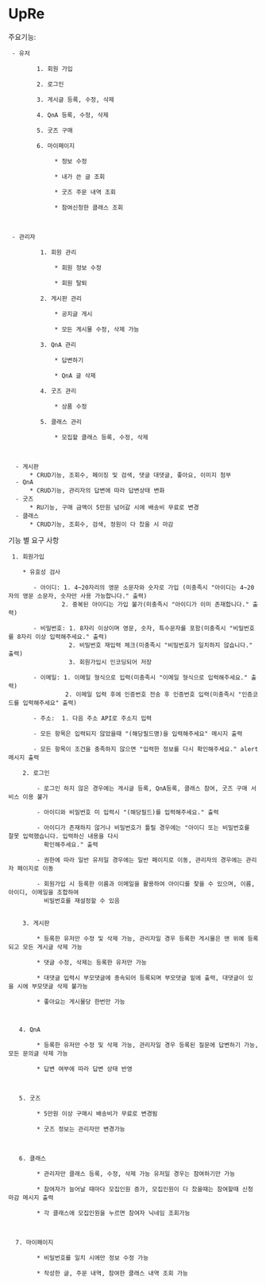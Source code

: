 # UpRe

주요기능: 

     - 유저

            1. 회원 가입

            2. 로그인

            3. 게시글 등록, 수정, 삭제

            4. QnA 등록, 수정, 삭제

            5. 굿즈 구매

            6. 마이페이지

                 * 정보 수정

                 * 내가 쓴 글 조회

                 * 굿즈 주문 내역 조회

                 * 참여신청한 클래스 조회



     - 관리자

             1. 회원 관리

                 * 회원 정보 수정

                 * 회원 탈퇴

             2. 게시판 관리

                 * 공지글 게시

                 * 모든 게시물 수정, 삭제 가능

             3. QnA 관리

                 * 답변하기

                 * QnA 글 삭제

             4. 굿즈 관리

                 * 상품 수정

             5. 클래스 관리

                 * 모집할 클래스 등록, 수정, 삭제



      - 게시판
          * CRUD기능, 조회수, 페이징 및 검색, 댓글 대댓글, 좋아요, 이미지 첨부
      - QnA
          * CRUD기능, 관리자의 답변에 따라 답변상태 변화
      - 굿즈
          * RU기능, 구매 금액이 5만원 넘어갈 시에 배송비 무료로 변경
      - 클래스
          * CRUD기능, 조회수, 검색, 정원이 다 찼을 시 마감



기능 별 요구 사항


     1. 회원가입

        * 유효성 검사

           - 아이디: 1. 4~20자리의 영문 소문자와 숫자로 가입 (미충족시 "아이디는 4~20자의 영문 소문자, 숫자만 사용 가능합니다." 출력)
                   2. 중복된 아이디는 가입 불가(미충족시 "아이디가 이미 존재합니다." 출력)

           - 비밀번호: 1. 8자리 이상이며 영문, 숫자, 특수문자를 포함(미충족시 "비밀번호를 8자리 이상 입력해주세요." 출력)
                     2. 비밀번호 재입력 체크(미충족시 "비밀번호가 일치하지 않습니다." 출력)
                     3. 회원가입시 인코딩되어 저장

           - 이메일: 1. 이메일 형식으로 입력(미충족시 "이메일 형식으로 입력해주세요." 출력)
                    2. 이메일 입력 후에 인증번호 전송 후 인증번호 입력(미충족시 "인증코드를 입력해주세요" 출력)

           - 주소:  1. 다음 주소 API로 주소지 입력 

           - 모든 항목은 입력되지 않았을때 "(해당필드명)을 입력해주세요" 메시지 출력

           - 모든 항목이 조건을 충족하지 않으면 "입력한 정보를 다시 확인해주세요." alert 메시지 출력

        2. 로그인 

            - 로그인 하지 않은 경우에는 게시글 등록, QnA등록, 클래스 참여, 굿즈 구매 서비스 이용 불가

            - 아이디와 비밀번호 미 입력시 "(해당필드)를 입력해주세요." 출력

            - 아이디가 존재하지 않거나 비밀번호가 틀릴 경우에는 "아이디 또는 비밀번호를 잘못 입력했습니다. 입력하신 내용을 다시 
              확인해주세요." 출력

            - 권한에 따라 일반 유저일 경우에는 일반 페이지로 이동, 관리자의 경우에는 관리자 페이지로 이동

            - 회원가입 시 등록한 이름과 이메일을 활용하여 아이디를 찾을 수 있으며, 이름, 아이디, 이메일을 조합하여
              비밀번호를 재설정할 수 있음


        3. 게시판

            * 등록한 유저만 수정 및 삭제 가능, 관리자일 경우 등록한 게시물은 맨 위에 등록되고 모든 게시글 삭제 가능

            * 댓글 수정, 삭제는 등록한 유저만 가능

            * 대댓글 입력시 부모댓글에 종속되어 등록되며 부모댓글 밑에 출력, 대댓글이 있을 시에 부모댓글 삭제 불가능

            * 좋아요는 게시물당 한번만 가능

           

       4. QnA

            * 등록한 유저만 수정 및 삭제 가능, 관리자일 경우 등록된 질문에 답변하기 가능, 모든 문의글 삭제 가능

            * 답변 여부에 따라 답변 상태 반영



       5. 굿즈

            * 5만원 이상 구매시 배송비가 무료로 변경됨 

            * 굿즈 정보는 관리자만 변경가능 



       6. 클래스

            * 관리자만 클래스 등록, 수정, 삭제 가능 유저일 경우는 참여하기만 가능

            * 참여자가 늘어날 때마다 모집인원 증가, 모집인원이 다 찼을때는 참여할때 신청마감 메시지 출력

            * 각 클래스에 모집인원을 누르면 참여자 닉네임 조회가능



      7. 마이페이지 

            * 비밀번호를 일치 시에만 정보 수정 가능

            * 작성한 글, 주문 내역, 참여한 클래스 내역 조회 가능





